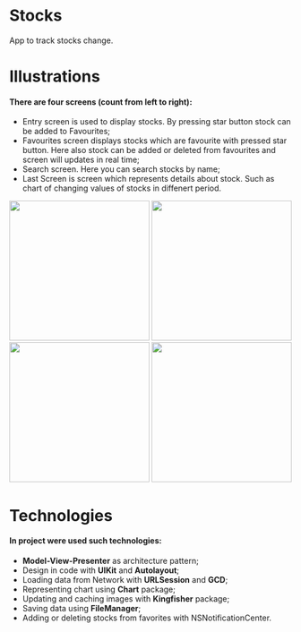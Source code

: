 # Stocks
App to track stocks change.

# Illustrations
#### There are four screens (count from left to right):
- Entry screen is used to display stocks. By pressing star button stock can be added to Favourites;
- Favourites screen displays stocks which are favourite with pressed star button. Here also stock can be added or deleted from favourites and screen will updates in real time;
- Search screen. Here you can search stocks by name;
- Last Screen is screen which represents details about stock. Such as chart of changing values of stocks in diffenert period.
<p float="center">
 <img src="https://user-images.githubusercontent.com/31551241/175475939-1e255794-1421-4ae1-9ada-94fe008550d4.png" width="250" />
 <img src="https://user-images.githubusercontent.com/31551241/175475955-be5699f7-888d-40c3-a395-46c616492fb1.png" width="250" /> 
 <img src="https://user-images.githubusercontent.com/31551241/175475969-15f462fd-74cd-4079-a33b-22e1346d38d1.png" width="250" />
 <img src="https://user-images.githubusercontent.com/31551241/175475981-738d6875-12ce-4bea-be41-378117ae5974.png" width="250" /> 
</p>

# Technologies
#### In project were used such technologies:
- **Model-View-Presenter** as architecture pattern;
- Design in code with **UIKit** and **Autolayout**;
- Loading data from Network with **URLSession** and **GCD**;
- Representing chart using **Chart** package;
- Updating and caching images with **Kingfisher** package;
- Saving data using **FileManager**;
- Adding or deleting stocks from favorites with NSNotificationCenter.
